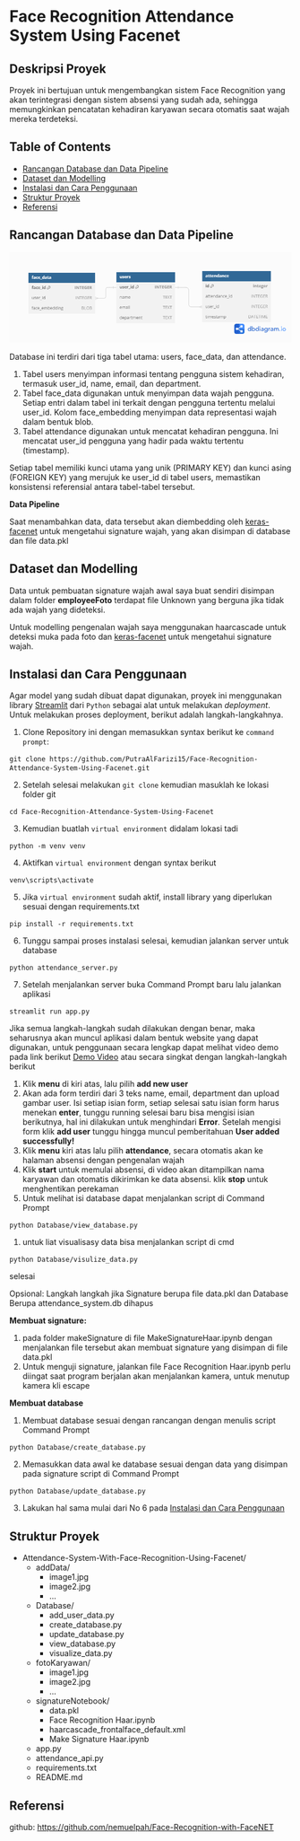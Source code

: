 # Face Recognition Attendance System Using Facenet

## Deskripsi Proyek
Proyek ini bertujuan untuk mengembangkan sistem Face Recognition yang akan terintegrasi dengan sistem absensi yang sudah ada, sehingga memungkinkan pencatatan kehadiran karyawan secara otomatis saat wajah mereka terdeteksi.

## Table of Contents
- [Rancangan Database dan Data Pipeline](#rancangan-database-dan-data-pipeline)
- [Dataset dan Modelling](#dataset-dan-modelling)
- [Instalasi dan Cara Penggunaan](#instalasi-dan-cara-penggunaan)
- [Struktur Proyek](#struktur-proyek)
- [Referensi](#referensi)

## Rancangan Database dan Data Pipeline
![Struktur Database](Database/Database%20Structure.png)

Database ini terdiri dari tiga tabel utama: users, face_data, dan attendance.
1. Tabel users menyimpan informasi tentang pengguna sistem kehadiran, termasuk user_id, name, email, dan department.
2. Tabel face_data digunakan untuk menyimpan data wajah pengguna. Setiap entri dalam tabel ini terkait dengan pengguna tertentu melalui user_id. Kolom face_embedding menyimpan data representasi wajah dalam bentuk blob.
3. Tabel attendance digunakan untuk mencatat kehadiran pengguna. Ini mencatat user_id pengguna yang hadir pada waktu tertentu (timestamp).

Setiap tabel memiliki kunci utama yang unik (PRIMARY KEY) dan kunci asing (FOREIGN KEY) yang merujuk ke user_id di tabel users, memastikan konsistensi referensial antara tabel-tabel tersebut.

**Data Pipeline**

Saat menambahkan data, data tersebut akan diembedding oleh [keras-facenet](https://pypi.org/project/keras-facenet/) untuk mengetahui signature wajah,  yang akan disimpan di database dan file data.pkl

## Dataset dan Modelling
Data untuk pembuatan signature wajah awal saya buat sendiri disimpan dalam folder **employeeFoto** terdapat file Unknown yang berguna jika tidak ada wajah yang dideteksi.

Untuk modelling pengenalan wajah saya menggunakan haarcascade untuk deteksi muka pada foto dan [keras-facenet](https://pypi.org/project/keras-facenet/) untuk mengetahui signature wajah.

## Instalasi dan Cara Penggunaan

Agar model yang sudah dibuat dapat digunakan, proyek ini menggunakan library [Streamlit](https://streamlit.io/) dari `Python` sebagai alat untuk melakukan _deployment_. Untuk melakukan proses deployment, berikut adalah langkah-langkahnya.

1. Clone Repository ini dengan memasukkan syntax berikut ke `command prompt`:
```
git clone https://github.com/PutraAlFarizi15/Face-Recognition-Attendance-System-Using-Facenet.git
```
2. Setelah selesai melakukan `git clone` kemudian masuklah ke lokasi folder git
```
cd Face-Recognition-Attendance-System-Using-Facenet
```
3. Kemudian buatlah `virtual environment` didalam lokasi tadi
```
python -m venv venv
```
4. Aktifkan `virtual environment` dengan syntax berikut
```
venv\scripts\activate
```
5. Jika `virtual environment` sudah aktif, install library yang diperlukan sesuai dengan requirements.txt
```
pip install -r requirements.txt
```
6. Tunggu sampai proses instalasi selesai, kemudian jalankan server untuk database
```
python attendance_server.py
```
7. Setelah menjalankan server buka Command Prompt baru lalu jalankan aplikasi
```
streamlit run app.py
```
Jika semua langkah-langkah sudah dilakukan dengan benar, maka seharusnya akan muncul aplikasi dalam bentuk website yang dapat digunakan, untuk penggunaan secara lengkap dapat melihat video demo pada link berikut
[Demo Video](https://drive.google.com/file/d/1yd4bYKXqXxk3Y4dtZAXfxnlynJWIRmPk/view?usp=sharing) atau secara singkat dengan langkah-langkah berikut
1. Klik **menu** di kiri atas, lalu pilih **add new user**
2. Akan ada form terdiri dari 3 teks name, email, department dan upload gambar user. Isi setiap isian form, setiap selesai satu isian form harus menekan **enter**, tunggu running selesai baru bisa mengisi isian berikutnya, hal ini dilakukan untuk menghindari **Error**. Setelah mengisi form klik **add user** tunggu hingga muncul pemberitahuan **User added successfully!**
3. Klik **menu** kiri atas lalu pilih **attendance**, secara otomatis akan ke halaman absensi dengan pengenalan wajah
4. Klik **start** untuk memulai absensi, di video akan ditampilkan nama karyawan dan otomatis dikirimkan ke data absensi. klik **stop** untuk menghentikan perekaman
5. Untuk melihat isi database dapat menjalankan script di Command Prompt
```
python Database/view_database.py
```
1. untuk liat visualisasy data bisa menjalankan script di cmd 
```
python Database/visulize_data.py
```
selesai

Opsional: Langkah langkah jika Signature berupa file data.pkl dan Database Berupa attendance_system.db dihapus

**Membuat signature:**
1. pada folder makeSignature di file MakeSignatureHaar.ipynb dengan menjalankan file tersebut akan membuat signature yang disimpan di file data.pkl
2. Untuk menguji signature, jalankan file Face Recognition Haar.ipynb perlu diingat saat program berjalan akan menjalankan kamera, untuk menutup kamera kli escape

**Membuat database**
1. Membuat database sesuai dengan rancangan dengan menulis script  Command Prompt
```
python Database/create_database.py 
```
2. Memasukkan data awal ke database sesuai dengan data yang disimpan pada signature script di Command Prompt
```
python Database/update_database.py 
```
3. Lakukan hal sama mulai dari No 6 pada [Instalasi dan Cara Penggunaan](#instalasi-dan-cara-penggunaan)


## Struktur Proyek
- Attendance-System-With-Face-Recognition-Using-Facenet/
  - addData/
    - image1.jpg
    - image2.jpg
    - ...
  - Database/
    - add_user_data.py
    - create_database.py
    - update_database.py
    - view_database.py
    - visualize_data.py
  - fotoKaryawan/
    - image1.jpg
    - image2.jpg
    - ...
  - signatureNotebook/
    - data.pkl
    - Face Recognition Haar.ipynb
    - haarcascade_frontalface_default.xml
    - Make Signature Haar.ipynb
  - app.py
  - attendance_api.py
  - requirements.txt
  - README.md

## Referensi
github: https://github.com/nemuelpah/Face-Recognition-with-FaceNET
